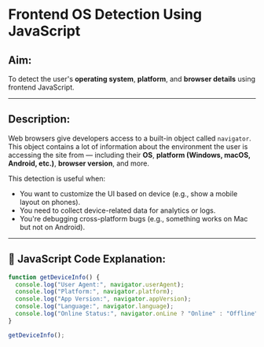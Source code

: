 #  Frontend OS Detection Using JavaScript

##  Aim:
To detect the user's **operating system**, **platform**, and **browser details** using frontend JavaScript.

---

##  Description:

Web browsers give developers access to a built-in object called `navigator`. This object contains a lot of information about the environment the user is accessing the site from — including their **OS**, **platform (Windows, macOS, Android, etc.)**, **browser version**, and more.

This detection is useful when:
- You want to customize the UI based on device (e.g., show a mobile layout on phones).
- You need to collect device-related data for analytics or logs.
- You're debugging cross-platform bugs (e.g., something works on Mac but not on Android).

---

## 🧾 JavaScript Code Explanation:

```js
function getDeviceInfo() {
  console.log("User Agent:", navigator.userAgent);
  console.log("Platform:", navigator.platform);
  console.log("App Version:", navigator.appVersion);
  console.log("Language:", navigator.language);
  console.log("Online Status:", navigator.onLine ? "Online" : "Offline");
}

getDeviceInfo();
